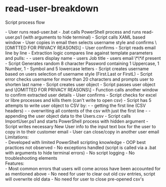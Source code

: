 # read-user-breakdown

Script process flow

<div id="bkmrk-user-runs-read-user."><div>- User runs read-user.bat
- .bat calls PowerShell process and runs read-user.ps1 (with arguments to hide terminal)
- Script calls XAML based window
- User copies in email then selects username style and confirms \[OMITTED FOR PRIVACY REASONS\]
- User confirms
- Script reads email line by line
- Extraction logic compares line against template parameters and pulls:
- - users display name - users Job title - users email \*\*if present
- Script Generates random 8 character Password containing 1 Uppercase, 1 Number, 1
- Symbol and 5 lowercase letters
- Script creates username based on users selection of username style (First.Last or FirstL)
- Script error checks username for more than 20 characters and prompts user to shorten last name
- Script creates user object
- Script passes user object and \[OMITTED FOR PRIVACY REASONS\]
- Function calls another window to confirm extracted user details
- User confirms
- Script checks for excel or libre processes and kills them (can't write to open csv)
- Script has 5 attempts to write user object to CSV by:
- - getting the first line (CSV headers)
- - overwriting all contents of the csv with just the first line
- - appending the user object data to the Users.csv
- Script calls ImportUser.ps1 and starts PowerShell process with hidden argument
- Script writes necessary New User info to the input text box for the user to copy in to their customer email
- User can close/copy in another user email

</div></div>Limitations:

<div id="bkmrk-developed-with-limit"><div>- Developed with limited PowerShell scripting knowledge
- OOP best practices not observed
- No exceptions handled (script is called via a .bat with arguments to hide terminal errors)
- No script logging
- No troubleshooting elements

</div></div>Features:

<div id="bkmrk-most-common-errors-t">- Most common errors that users will come across have been accounted for as mentioned above
- No need for user to clear out old csv entries, script will overwrite old data
- No need for user to close pre-opened csv's

</div>